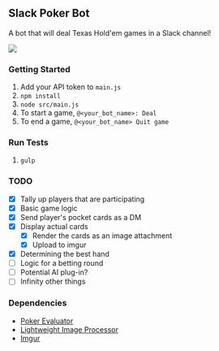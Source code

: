 ## Slack Poker Bot
A bot that will deal Texas Hold'em games in a Slack channel!

![](https://s3.amazonaws.com/f.cl.ly/items/340c2v3Q1a1S0y3u2o1d/Image%202015-06-20%20at%206.39.31%20PM.png?t=1434850947156)

### Getting Started
1. Add your API token to `main.js`
1. `npm install`
1. `node src/main.js`
1. To start a game, `@<your_bot_name>: Deal`
1. To end a game, `@<your_bot_name> Quit game`

### Run Tests
1. `gulp`

### TODO
- [x] Tally up players that are participating
- [x] Basic game logic
- [x] Send player's pocket cards as a DM
- [x] Display actual cards
  - [x] Render the cards as an image attachment
  - [x] Upload to imgur
- [x] Determining the best hand
- [ ] Logic for a betting round
- [ ] Potential AI plug-in?
- [ ] Infinity other things

### Dependencies
* [Poker Evaluator](https://github.com/chenosaurus/poker-evaluator)
* [Lightweight Image Processor](https://github.com/EyalAr/lwip)
* [Imgur](https://github.com/kaimallea/node-imgur)
